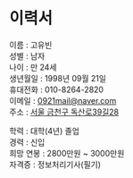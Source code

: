 # 이력서

이름 : 고유빈  
성별 : 남자  
나이 : 만 24세  
생년월일 : 1998년 09월 21일  
휴대전화 : 010-8264-2820  
이메일 : 0921mail@naver.com  
주소 : [서울 금천구 독산로39길28](https://goo.gl/maps/9rJS4sjK3whZA5s36)  
  
학력 : 대학(4년) 졸업  
경력 : 신입  
희망 연봉 : 2800만원 ~ 3000만원  
자격증 : 정보처리기사(필기)  
